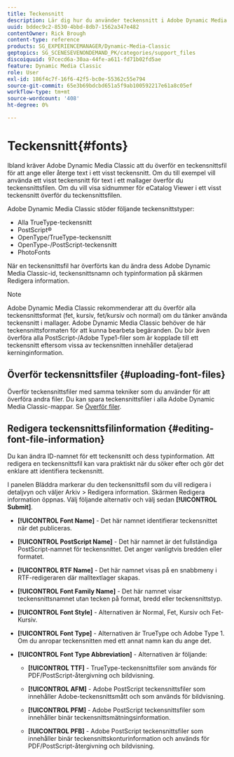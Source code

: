 ```yaml
---
title: Teckensnitt
description: Lär dig hur du använder teckensnitt i Adobe Dynamic Media Classic.
uuid: bddec9c2-8530-4bbd-8db7-1562a347e482
contentOwner: Rick Brough
content-type: reference
products: SG_EXPERIENCEMANAGER/Dynamic-Media-Classic
geptopics: SG_SCENESEVENONDEMAND_PK/categories/support_files
discoiquuid: 97cecd6a-30aa-44fe-a611-fd71b02fd5ae
feature: Dynamic Media Classic
role: User
exl-id: 186f4c7f-16f6-42f5-bc0e-55362c55e794
source-git-commit: 65e3b69bdcbd651a5f9ab100592217e61a8c05ef
workflow-type: tm+mt
source-wordcount: '408'
ht-degree: 0%

---
```


# Teckensnitt{#fonts}

Ibland kräver Adobe Dynamic Media Classic att du överför en teckensnittsfil för att ange eller återge text i ett visst teckensnitt. Om du till exempel vill använda ett visst teckensnitt för text i ett mallager överför du teckensnittsfilen. Om du vill visa sidnummer för eCatalog Viewer i ett visst teckensnitt överför du teckensnittsfilen.

Adobe Dynamic Media Classic stöder följande teckensnittstyper:

* Alla TrueType-teckensnitt
* PostScript®
* OpenType/TrueType-teckensnitt
* OpenType-/PostScript-teckensnitt
* PhotoFonts

När en teckensnittsfil har överförts kan du ändra dess Adobe Dynamic Media Classic-id, teckensnittsnamn och typinformation på skärmen Redigera information.

>[!NOTE]
>
>Adobe Dynamic Media Classic rekommenderar att du överför alla teckensnittsformat (fet, kursiv, fet/kursiv och normal) om du tänker använda teckensnitt i mallager. Adobe Dynamic Media Classic behöver de här teckensnittsformaten för att kunna bearbeta begäranden. Du bör även överföra alla PostScript-/Adobe Type1-filer som är kopplade till ett teckensnitt eftersom vissa av teckensnitten innehåller detaljerad kerninginformation.

## Överför teckensnittsfiler {#uploading-font-files}

Överför teckensnittsfiler med samma tekniker som du använder för att överföra andra filer. Du kan spara teckensnittsfiler i alla Adobe Dynamic Media Classic-mappar. Se [Överför filer](uploading-files.md#uploading_your_files).

## Redigera teckensnittsfilinformation {#editing-font-file-information}

Du kan ändra ID-namnet för ett teckensnitt och dess typinformation. Att redigera en teckensnittsfil kan vara praktiskt när du söker efter och gör det enklare att identifiera teckensnitt.

I panelen Bläddra markerar du den teckensnittsfil som du vill redigera i detaljvyn och väljer Arkiv > Redigera information. Skärmen Redigera information öppnas. Välj följande alternativ och välj sedan **[!UICONTROL Submit]**.

* **[!UICONTROL Font Name]** - Det här namnet identifierar teckensnittet när det publiceras.

* **[!UICONTROL PostScript Name]** - Det här namnet är det fullständiga PostScript-namnet för teckensnittet. Det anger vanligtvis bredden eller formatet.

* **[!UICONTROL RTF Name]** - Det här namnet visas på en snabbmeny i RTF-redigeraren där malltextlager skapas.

* **[!UICONTROL Font Family Name]** - Det här namnet visar teckensnittsnamnet utan tecken på format, bredd eller teckensnittstyp.

* **[!UICONTROL Font Style]** - Alternativen är Normal, Fet, Kursiv och Fet-Kursiv.

* **[!UICONTROL Font Type]** - Alternativen är TrueType och Adobe Type 1. Om du anropar teckensnitten med ett annat namn kan du ange det.

* **[!UICONTROL Font Type Abbreviation]** - Alternativen är följande:

   * **[!UICONTROL TTF]** - TrueType-teckensnittsfiler som används för PDF/PostScript-återgivning och bildvisning.

   * **[!UICONTROL AFM]** - Adobe PostScript teckensnittsfiler som innehåller Adobe-teckensnittsmått och som används för bildvisning.

   * **[!UICONTROL PFM]** - Adobe PostScript teckensnittsfiler som innehåller binär teckensnittsmätningsinformation.

   * **[!UICONTROL PFB]** - Adobe PostScript teckensnittsfiler som innehåller binär teckensnittskonturinformation och används för PDF/PostScript-återgivning och bildvisning.
